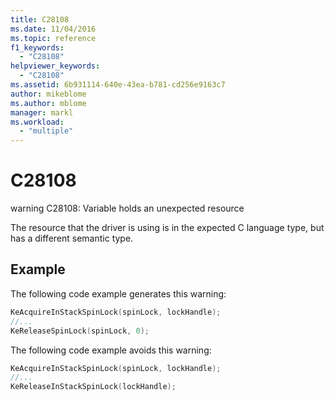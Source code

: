 ```yaml
---
title: C28108
ms.date: 11/04/2016
ms.topic: reference
f1_keywords:
  - "C28108"
helpviewer_keywords:
  - "C28108"
ms.assetid: 6b931114-640e-43ea-b781-cd256e9163c7
author: mikeblome
ms.author: mblome
manager: markl
ms.workload:
  - "multiple"
---
```

# C28108
warning C28108: Variable holds an unexpected resource

 The resource that the driver is using is in the expected C language type, but has a different semantic type.

## Example
 The following code example generates this warning:

```cpp
KeAcquireInStackSpinLock(spinLock, lockHandle);
//...
KeReleaseSpinLock(spinLock, 0);
```

 The following code example avoids this warning:

```cpp
KeAcquireInStackSpinLock(spinLock, lockHandle);
//...
KeReleaseInStackSpinLock(lockHandle);
```
